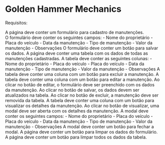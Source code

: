 # Golden Hammer Mechanics
Requisitos:

A página deve conter um formulário para cadastro de manutenções. </br>
O formulário deve conter os seguintes campos: - Nome do proprietário - Placa do veículo - Data da manutenção - Tipo de manutenção - Valor da manutenção - Observações
O formulário deve conter um botão para salvar os dados.
A página deve conter uma tabela com os dados de todas as manutenções cadastradas.
A tabela deve conter as seguintes colunas: - Nome do proprietário - Placa do veículo - Placa do veículo - Data da manutenção - Tipo de manutenção - Valor da manutenção - Observações
A tabela deve conter uma coluna com um botão para excluir a manutenção.
A tabela deve conter uma coluna com um botão para editar a manutenção.
Ao clicar no botão de editar, o formulário deve ser preenchido com os dados da manutenção.
Ao clicar no botão de salvar, os dados devem ser atualizados na tabela.
Ao clicar no botão de excluir, a manutenção deve ser removida da tabela.
A tabela deve conter uma coluna com um botão para visualizar os detalhes da manutenção.
Ao clicar no botão de visualizar, uma modal deve ser aberta com os detalhes da manutenção.
A modal deve conter os seguintes campos: - Nome do proprietário - Placa do veículo - Placa do veículo - Data da manutenção - Tipo de manutenção - Valor da manutenção - Observações
A modal deve conter um botão para fechar a modal.
A página deve conter um botão para limpar os dados do formulário.
A página deve conter um botão para limpar todos os dados da tabela.
